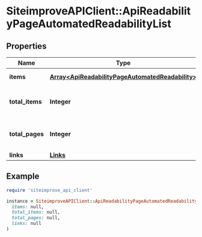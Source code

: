 # SiteimproveAPIClient::ApiReadabilityPageAutomatedReadabilityList

## Properties

| Name | Type | Description | Notes |
| ---- | ---- | ----------- | ----- |
| **items** | [**Array&lt;ApiReadabilityPageAutomatedReadability&gt;**](ApiReadabilityPageAutomatedReadability.md) | Set of items. |  |
| **total_items** | **Integer** | Total number of items in result set. |  |
| **total_pages** | **Integer** | Total number of pages in result set. |  |
| **links** | [**Links**](Links.md) |  | [optional] |

## Example

```ruby
require 'siteimprove_api_client'

instance = SiteimproveAPIClient::ApiReadabilityPageAutomatedReadabilityList.new(
  items: null,
  total_items: null,
  total_pages: null,
  links: null
)
```

